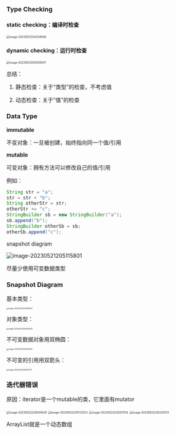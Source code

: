 ### Type Checking
#### static checking：编译时检查

<img src="C:\Users\xunhi\AppData\Roaming\Typora\typora-user-images\image-20230521204238546.png" alt="image-20230521204238546" style="zoom:50%;" />

#### dynamic checking：运行时检查

<img src="C:\Users\xunhi\AppData\Roaming\Typora\typora-user-images\image-20230521204259347.png" alt="image-20230521204259347" style="zoom:50%;" />

总结：

1. 静态检查：关于“类型”的检查，不考虑值 

2. 动态检查：关于“值”的检查

### Data Type

**immutable**

不变对象：一旦被创建，始终指向同一个值/引用

**mutable**

可变对象：拥有方法可以修改自己的值/引用

例如：

```java
String str = "a";
str = str + "b";
String otherStr = str;
otherStr += "c";
StringBuilder sb = new StringBuilder("a");
sb.append("b");
StringBuilder otherSb = sb;
otherSb.append("c");
```

snapshot diagram

![image-20230521205115801](C:\Users\xunhi\AppData\Roaming\Typora\typora-user-images\image-20230521205115801.png)

尽量少使用可变数据类型

### Snapshot Diagram

基本类型：

<img src="C:\Users\xunhi\AppData\Roaming\Typora\typora-user-images\image-20230521205400853.png" alt="image-20230521205400853" style="zoom:33%;" />

对象类型：

<img src="C:\Users\xunhi\AppData\Roaming\Typora\typora-user-images\image-20230521205423630.png" alt="image-20230521205423630" style="zoom:33%;" />

不可变数据对象用双椭圆：

<img src="C:\Users\xunhi\AppData\Roaming\Typora\typora-user-images\image-20230521205508758.png" alt="image-20230521205508758" style="zoom:33%;" />

不可变的引用用双箭头：

<img src="C:\Users\xunhi\AppData\Roaming\Typora\typora-user-images\image-20230521205614774.png" alt="image-20230521205614774" style="zoom:33%;" />

### 迭代器错误

原因：iterator是一个mutable的类，它里面有mutator

<img src="C:\Users\xunhi\AppData\Roaming\Typora\typora-user-images\image-20230522235044429.png" alt="image-20230522235044429" style="zoom:50%;" />

<img src="C:\Users\xunhi\AppData\Roaming\Typora\typora-user-images\image-20230522235133253.png" alt="image-20230522235133253" style="zoom:50%;" />

<img src="C:\Users\xunhi\AppData\Roaming\Typora\typora-user-images\image-20230522235201134.png" alt="image-20230522235201134" style="zoom:50%;" />

<img src="C:\Users\xunhi\AppData\Roaming\Typora\typora-user-images\image-20230522235220133.png" alt="image-20230522235220133" style="zoom:50%;" />

ArrayList就是一个动态数组
